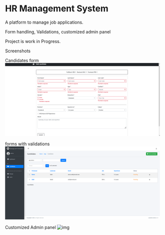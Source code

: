 # HR Management System

A platform to manage job applications.

Form handling, Validations, customized admin panel

Project is work in Progress.


Screenshots

Candidates form
![img](https://github.com/Siddharthbadal/HR-Management-System/blob/main/screenshots/hr-one.png?raw=true)

forms with validations
![img](https://github.com/Siddharthbadal/HR-Management-System/blob/main/screenshots/hr-admin.png?raw=true)


Customized Admin panel
![img](https://github.com/Siddharthbadal/fincrm/blob/main/screenshots/hr-admin.png)

